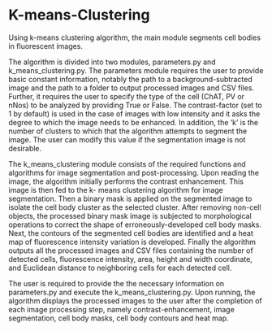 # K-means-Clustering

Using k-means clustering algorithm, the main module segments cell bodies in fluorescent images.


The  algorithm  is  divided  into  two  modules,  parameters.py  and  k_means_clustering.py. 
The  parameters  module  requires  the  user  to  provide  basic  constant  information, 
notably the path to a background-subtracted image and the path to a folder to output 
processed images and CSV files. Further, it requires the user to specify the type of the 
cell (ChAT, PV or nNos) to be analyzed by providing True or False. The contrast-factor 
(set  to  1  by  default)  is  used  in  the  case  of  images  with  low  intensity  and  it  asks  the 
degree to which the image needs to be enhanced. In addition, the ‘k’ is the number of 
clusters  to  which  that  the  algorithm  attempts  to  segment  the  image.  The  user  can 
modify this value if the segmentation image is not desirable. 

The k_means_clustering module consists of the required functions and 
algorithms for image segmentation and post-processing. Upon reading the image, the 
algorithm initially performs the contrast enhancement. This image is then fed to the k-
means clustering algorithm for image segmentation. Then a binary mask is applied on 
the  segmented  image  to  isolate  the  cell  body  cluster  as  the  selected  cluster.  After 
removing non-cell objects, the processed binary mask image is subjected to 
morphological  operations  to  correct  the  shape  of  erroneously-developed  cell  body 
masks. Next, the contours of the segmented cell bodies are identified and a heat map 
of  fluorescence  intensity  variation  is  developed.  Finally  the  algorithm  outputs  all  the 
processed images and CSV files containing the number of detected cells, fluorescence 
intensity,  area,  height  and  width  coordinate,  and  Euclidean  distance  to  neighboring 
cells for each detected cell. 

The user is required to provide the the necessary information on parameters.py 
and  execute  the  k_means_clustering.py.  Upon  running,  the  algorithm  displays  the 
processed  images  to  the  user  after  the  completion  of  each  image  processing  step, 
namely contrast-enhancement, image segmentation, cell body masks, cell body 
contours and heat map. 
